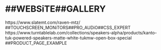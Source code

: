 <h1>##WEBSiTE##GALLERY</h1>
https://www.slatemt.com/raven-mtz/ ##TOUCHSCREEN_MONiTORS##PRO_AUDiO##CSS_EXPERT
https://www.turntablelab.com/collections/speakers-alpha/products/kanto-tuk-powered-speakers-matte-white-tukmw-open-box-special ##PRODUCT_PAGE_EXAMPLE
